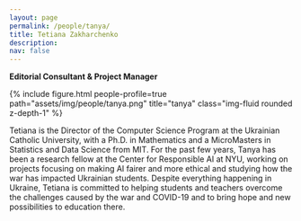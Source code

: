 ```yaml
---
layout: page
permalink: /people/tanya/
title: Tetiana Zakharchenko
description: 
nav: false
---
```


**Editorial Consultant & Project Manager**

{% include figure.html people-profile=true path="assets/img/people/tanya.png" title="tanya" class="img-fluid rounded z-depth-1" %}

Tetiana is the Director of the Computer Science Program at the Ukrainian Catholic University, with a Ph.D. in Mathematics and a MicroMasters in Statistics and Data Science from MIT. For the past few years, Tanya has been a research fellow at the Center for Responsible AI at NYU, working on projects focusing on making AI fairer and more ethical and studying how the war has impacted Ukrainian students. Despite everything happening in Ukraine, Tetiana is committed to helping students and teachers overcome the challenges caused by the war and COVID-19 and to bring hope and new possibilities to education there.